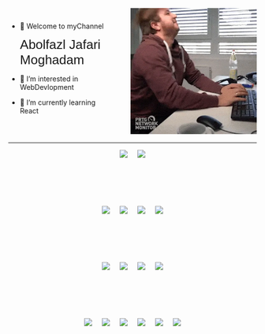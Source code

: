 <div style="display: flex; justify-content: center; gap:40px;">
<div style="display: flex; flex-direction: column">

- 👋 Welcome to myChannel  <div style="font-size : 26px; font-family : sans-serif">Abolfazl Jafari Moghadam</div>

- 👀 I’m interested in WebDevlopment

- 🌱 I’m currently learning React

</div>
<div>
<img src="./giphy.webp" width="400">
</div>
</div>

<hr>

<div>

<p align="center" style="display: flex; justify-content: center ; gap: 20px; align-items: center">
<img height="100px" src="https://cdn.jsdelivr.net/gh/devicons/devicon@latest/icons/php/php-original.svg" />
<img height="100px" src="https://cdn.jsdelivr.net/gh/devicons/devicon@latest/icons/javascript/javascript-original.svg" />
</p>

<p align="center" style="display: flex; justify-content: center ; gap: 20px; align-items: center">
<img height="100" src="https://cdn.jsdelivr.net/gh/devicons/devicon@latest/icons/react/react-original-wordmark.svg" />
<img height="100px" src="https://cdn.jsdelivr.net/gh/devicons/devicon@latest/icons/laravel/laravel-original.svg" />
<img height="100px" src="https://cdn.jsdelivr.net/gh/devicons/devicon@latest/icons/tailwindcss/tailwindcss-original.svg" />
<img  height="100px" src="https://cdn.jsdelivr.net/gh/devicons/devicon@latest/icons/nextjs/nextjs-original-wordmark.svg" />
</p>
<p align="center" style="display: flex; justify-content: center ; gap: 20px; align-items: center">
<img height="100px"  src="https://cdn.jsdelivr.net/gh/devicons/devicon@latest/icons/livewire/livewire-original.svg" />
<img height="100px"  src="https://cdn.jsdelivr.net/gh/devicons/devicon@latest/icons/vitejs/vitejs-original.svg" />
<img  height="100px" src="https://cdn.jsdelivr.net/gh/devicons/devicon@latest/icons/typescript/typescript-original.svg" />
<img height="100px" src="https://cdn.jsdelivr.net/gh/devicons/devicon@latest/icons/sass/sass-original.svg" />
</p>
<p align="center" style="display: flex; justify-content: center ; gap: 20px; align-items: center">
<img height="100px" src="https://cdn.jsdelivr.net/gh/devicons/devicon@latest/icons/composer/composer-original.svg" />
<img height="100px" src="https://cdn.jsdelivr.net/gh/devicons/devicon@latest/icons/docker/docker-original-wordmark.svg" />
<img height="100px"  src="https://cdn.jsdelivr.net/gh/devicons/devicon@latest/icons/figma/figma-original.svg" />
<img height="100px"  src="https://cdn.jsdelivr.net/gh/devicons/devicon@latest/icons/git/git-original-wordmark.svg" />
<img height="100px"  src="https://cdn.jsdelivr.net/gh/devicons/devicon@latest/icons/mysql/mysql-original-wordmark.svg" />
 <img height="100px" src="https://cdn.jsdelivr.net/gh/devicons/devicon@latest/icons/postman/postman-original.svg" />
</p>

</div>